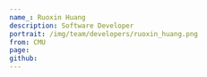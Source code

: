 ```yaml
---
name_: Ruoxin Huang
description: Software Developer
portrait: /img/team/developers/ruoxin_huang.png
from: CMU
page:
github:
---
```

